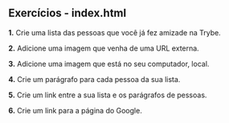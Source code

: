 ## Exercícios - index.html

**1.** Crie uma lista das pessoas que você já fez amizade na Trybe.

**2.** Adicione uma imagem que venha de uma URL externa.

**3.** Adicione uma imagem que está no seu computador, local.

**4.** Crie um parágrafo para cada pessoa da sua lista.

**5.** Crie um link entre a sua lista e os parágrafos de pessoas.

**6.** Crie um link para a página do Google.